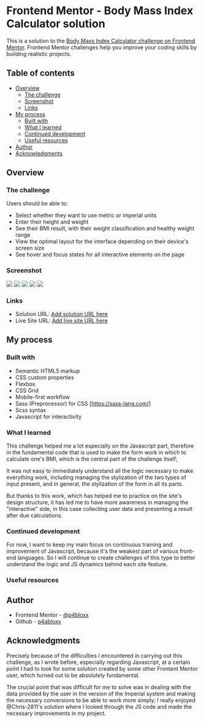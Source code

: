 # Frontend Mentor - Body Mass Index Calculator solution

This is a solution to the [Body Mass Index Calculator challenge on Frontend Mentor](https://www.frontendmentor.io/challenges/body-mass-index-calculator-brrBkfSz1T). Frontend Mentor challenges help you improve your coding skills by building realistic projects.

## Table of contents

- [Overview](#overview)
  - [The challenge](#the-challenge)
  - [Screenshot](#screenshot)
  - [Links](#links)
- [My process](#my-process)
  - [Built with](#built-with)
  - [What I learned](#what-i-learned)
  - [Continued development](#continued-development)
  - [Useful resources](#useful-resources)
- [Author](#author)
- [Acknowledgments](#acknowledgments)

## Overview

### The challenge

Users should be able to:

- Select whether they want to use metric or imperial units
- Enter their height and weight
- See their BMI result, with their weight classification and healthy weight range
- View the optimal layout for the interface depending on their device's screen size
- See hover and focus states for all interactive elements on the page

### Screenshot

![](./assets/screenshots/Mobile%20view.png)
![](./assets/screenshots/Tablet%20view.png)
![](./assets/screenshots/Desktop%20view%20-%20metric.png)
![](./assets/screenshots/Desktop%20view%20-%20imperial.png)
![](./assets/screenshots/Desktop%20view%20-%20test%20BMI.png)

### Links

- Solution URL: [Add solution URL here](https://your-solution-url.com)
- Live Site URL: [Add live site URL here](https://your-live-site-url.com)

## My process

### Built with

- Semantic HTML5 markup
- CSS custom properties
- Flexbox
- CSS Grid
- Mobile-first workflow
- Sass (Preprocessor) for CSS [https://sass-lang.com/]
- Scss syntax
- Javascript for interactivity

### What I learned

This challenge helped me a lot especially on the Javascript part, therefore in the fundamental code that is used to make the form work in which to calculate one's BMI, which is the central part of the challenge itself;

It was not easy to immediately understand all the logic necessary to make everything work, including managing the stylization of the two types of input present, and in general, the stylization of the form in all its parts.

But thanks to this work, which has helped me to practice on the site's design structure, it has led me to have more awareness in managing the "interactive" side, in this case collecting user data and presenting a result after due calculations.

### Continued development

For now, I want to keep my main focus on continuous training and improvement of Javascript, because it's the weakest part of various front-end languages.
So I will continue to create challenges of this type to better understand the logic and JS dynamics behind each site feature.

### Useful resources

## Author

- Frontend Mentor - [@p4bloxx](https://www.frontendmentor.io/profile/p4bloxx)
- Github - [p4abloxx](https://github.com/p4bloxx)

## Acknowledgments

Precisely because of the difficulties I encountered in carrying out this challenge, as I wrote before, especially regarding Javascript, at a certain point I had to look for some solution created by some other Frontent Mentor user, which turned out to be absolutely fundamental.

The crucial point that was difficult for me to solve was in dealing with the data provided by the user in the version of the Imperial system and making the necessary conversions to be able to work more simply;
I really enjoyed @Chris-2811's solution where I looked through the JS code and made the necessary improvements in my project.
